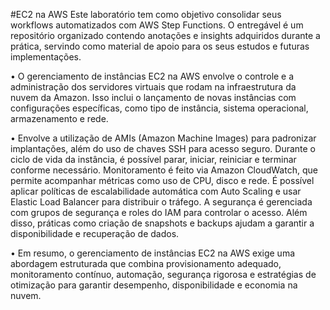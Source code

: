 #EC2 na AWS
Este laboratório tem como objetivo consolidar seus workflows automatizados com AWS Step Functions. O entregável é um repositório organizado contendo anotações e insights adquiridos durante a prática, servindo como material de apoio para os seus estudos e futuras implementações.


• O gerenciamento de instâncias EC2 na AWS envolve o controle e a administração dos servidores virtuais que rodam na infraestrutura da nuvem da Amazon. Isso inclui o lançamento de novas instâncias com configurações específicas, como tipo de instância, sistema operacional, armazenamento e rede. 

• Envolve a utilização de AMIs (Amazon Machine Images) para padronizar implantações, além do uso de chaves SSH para acesso seguro. Durante o ciclo de vida da instância, é possível parar, iniciar, reiniciar e terminar conforme necessário. Monitoramento é feito via Amazon CloudWatch, que permite acompanhar métricas como uso de CPU, disco e rede. É possível aplicar políticas de escalabilidade automática com Auto Scaling e usar Elastic Load Balancer para distribuir o tráfego. A segurança é gerenciada com grupos de segurança e roles do IAM para controlar o acesso. Além disso, práticas como criação de snapshots e backups ajudam a garantir a disponibilidade e recuperação de dados.

• Em resumo, o gerenciamento de instâncias EC2 na AWS exige uma abordagem estruturada que combina provisionamento adequado, monitoramento contínuo, automação, segurança rigorosa e estratégias de otimização para garantir desempenho, disponibilidade e economia na nuvem.
